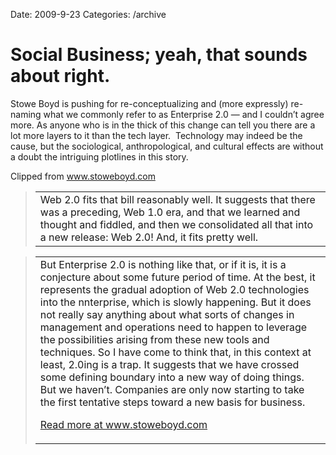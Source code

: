 Date: 2009-9-23
Categories: /archive

# Social Business; yeah, that sounds about right.

<div class="Clog_Commentary_Wrap">
<div class="Clog_Post_Text">

Stowe Boyd is pushing for re-conceptualizing and (more expressly) re-naming what we commonly refer to as Enterprise 2.0 — and I couldn’t agree more. As anyone who is in the thick of this change can tell you there are a lot more layers to it than the tech layer.  Technology may indeed be the cause, but the sociological, anthropological, and cultural effects are without a doubt the intriguing plotlines in this story.

</div>
</div>
<div class="Clog_Content_Outer"><!-- BEGIN_CLOG_CONTENT ID: 641A6FB6-C334-471B-8D1D-22A0ECC2151A CLOGS.CLIPMARKS.COM -->
<div class="Clog_Top_Wrap">
<div class="Clog_Source_First"><span>Clipped from <a title="http://www.stoweboyd.com/message/2009/09/getting-to-the-bottom-of-social-business.html" rel="clipsource" href="http://www.stoweboyd.com/message/2009/09/getting-to-the-bottom-of-social-business.html">www.stoweboyd.com</a></span></div>
</div>
<div class="Clog_Middle_Wrap">
<blockquote class="Clog_Content_Item" cite="http://www.stoweboyd.com/message/2009/09/getting-to-the-bottom-of-social-business.html">
<table cellspacing="0" cellpadding="0">
<tbody>
<tr>
<td>Web 2.0 fits that bill reasonably well. It suggests that there was a preceding, Web 1.0 era, and that we learned and thought and fiddled, and then we consolidated all that into a new release: Web 2.0! And, it fits pretty well.</td>
</tr>
</tbody>
</table>
</blockquote>
<blockquote class="Clog_Content_Item" cite="http://www.stoweboyd.com/message/2009/09/getting-to-the-bottom-of-social-business.html">
<table cellspacing="0" cellpadding="0">
<tbody>
<tr>
<td>But Enterprise 2.0 is nothing like that, or if it is, it is a conjecture about some future period of time. At the best, it represents the gradual adoption of Web 2.0 technologies into the nnterprise, which is slowly happening. But it does not really say anything about what sorts of changes in management and operations need to happen to leverage the possibilities arising from these new tools and techniques. So I have come to think that, in this context at least, 2.0ing is a trap. It suggests that we have crossed some defining boundary into a new way of doing things. But we haven’t. Companies are only now starting to take the first tentative steps toward a new basis for business.

<span class="Clog_Source_Button"><a title="http://www.stoweboyd.com/message/2009/09/getting-to-the-bottom-of-social-business.html" rel="clipsource" href="http://www.stoweboyd.com/message/2009/09/getting-to-the-bottom-of-social-business.html">Read more at www.stoweboyd.com</a></span></td>
</tr>
</tbody>
</table>
</blockquote>
</div>
<div class="Clog_Bottom_Wrap"></div>
</div>
